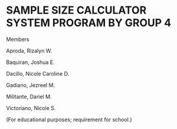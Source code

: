 # SAMPLE SIZE CALCULATOR SYSTEM PROGRAM BY GROUP 4
Members

Aproda, Rizalyn W. 

Baquiran, Joshua E. 

Dacillo, Nicole Caroline D. 

Gadiano, Jezreel M. 

Militante, Dariel M. 

Victoriano, Nicole S. 

(For educational purposes; requirement for school.)
